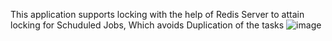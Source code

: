 This application supports locking with the help of Redis Server to attain locking for Schuduled Jobs, Which avoids Duplication of the tasks
![image](https://github.com/Amaljeevs/scheduler-job-service/assets/85802462/4219b3ff-abf6-4c27-b07d-a4b159056210)
